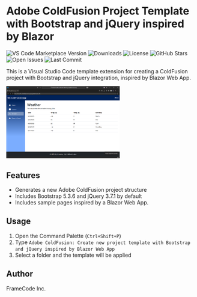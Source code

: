 # Adobe ColdFusion Project Template with Bootstrap and jQuery inspired by Blazor
<!-- Badges -->
![VS Code Marketplace Version](https://img.shields.io/visual-studio-marketplace/v/framecode.cf-boostrap-jq-template?label=VS%20Code%20Marketplace)
![Downloads](https://img.shields.io/visual-studio-marketplace/d/framecode.cf-boostrap-jq-template?color=brightgreen&label=Downloads)
![License](https://img.shields.io/github/license/framecodeinc/cf-boostrap-jq-template?label=License)
![GitHub Stars](https://img.shields.io/github/stars/framecodeinc/cf-boostrap-jq-template?style=social)
![Open Issues](https://img.shields.io/github/issues/framecodeinc/cf-boostrap-jq-template)
![Last Commit](https://img.shields.io/github/last-commit/framecodeinc/cf-boostrap-jq-template)


This is a Visual Studio Code template extension for creating a ColdFusion project with Bootstrap and jQuery integration, inspired by Blazor Web App.

<img src="images/screenshot1.png" width="60%" />

## Features

- Generates a new Adobe ColdFusion project structure
- Includes Bootstrap 5.3.6 and jQuery 3.7.1 by default
- Includes sample pages inspired by a Blazor Web App.

## Usage

1. Open the Command Palette (`Ctrl+Shift+P`)
2. Type `Adobe ColdFusion: Create new project template with Bootstrap and jQuery inspired by Blazor Web App`
3. Select a folder and the template will be applied

## Author

FrameCode Inc.